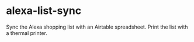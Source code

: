 # alexa-list-sync
Sync the Alexa shopping list with an Airtable spreadsheet. Print the list with a thermal printer.
